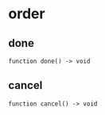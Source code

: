 # order

## done

```wdl
function done() -> void
```

## cancel

```wdl
function cancel() -> void
```
